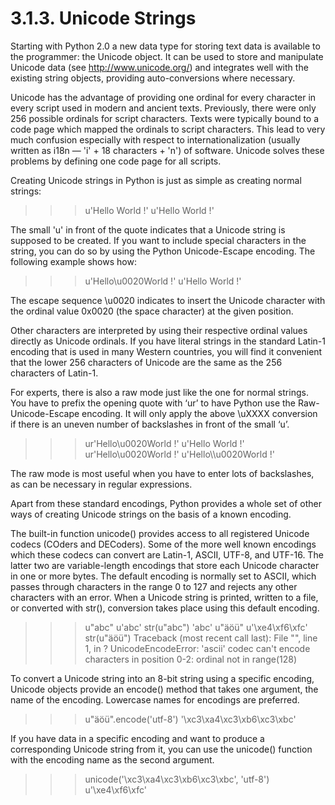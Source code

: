 # 3.1.3. Unicode Strings

Starting with Python 2.0 a new data type for storing text data is available to the programmer: the Unicode object. It can be used to store and manipulate Unicode data (see http://www.unicode.org/) and integrates well with the existing string objects, providing auto-conversions where necessary.

Unicode has the advantage of providing one ordinal for every character in every script used in modern and ancient texts. Previously, there were only 256 possible ordinals for script characters. Texts were typically bound to a code page which mapped the ordinals to script characters. This lead to very much confusion especially with respect to internationalization (usually written as i18n — 'i' + 18 characters + 'n') of software. Unicode solves these problems by defining one code page for all scripts.

Creating Unicode strings in Python is just as simple as creating normal strings:
>>>

>>> u'Hello World !'
u'Hello World !'

The small 'u' in front of the quote indicates that a Unicode string is supposed to be created. If you want to include special characters in the string, you can do so by using the Python Unicode-Escape encoding. The following example shows how:
>>>

>>> u'Hello\u0020World !'
u'Hello World !'

The escape sequence \u0020 indicates to insert the Unicode character with the ordinal value 0x0020 (the space character) at the given position.

Other characters are interpreted by using their respective ordinal values directly as Unicode ordinals. If you have literal strings in the standard Latin-1 encoding that is used in many Western countries, you will find it convenient that the lower 256 characters of Unicode are the same as the 256 characters of Latin-1.

For experts, there is also a raw mode just like the one for normal strings. You have to prefix the opening quote with ‘ur’ to have Python use the Raw-Unicode-Escape encoding. It will only apply the above \uXXXX conversion if there is an uneven number of backslashes in front of the small ‘u’.
>>>

>>> ur'Hello\u0020World !'
u'Hello World !'
>>> ur'Hello\\u0020World !'
u'Hello\\\\u0020World !'

The raw mode is most useful when you have to enter lots of backslashes, as can be necessary in regular expressions.

Apart from these standard encodings, Python provides a whole set of other ways of creating Unicode strings on the basis of a known encoding.

The built-in function unicode() provides access to all registered Unicode codecs (COders and DECoders). Some of the more well known encodings which these codecs can convert are Latin-1, ASCII, UTF-8, and UTF-16. The latter two are variable-length encodings that store each Unicode character in one or more bytes. The default encoding is normally set to ASCII, which passes through characters in the range 0 to 127 and rejects any other characters with an error. When a Unicode string is printed, written to a file, or converted with str(), conversion takes place using this default encoding.
>>>

>>> u"abc"
u'abc'
>>> str(u"abc")
'abc'
>>> u"äöü"
u'\xe4\xf6\xfc'
>>> str(u"äöü")
Traceback (most recent call last):
  File "<stdin>", line 1, in ?
UnicodeEncodeError: 'ascii' codec can't encode characters in position 0-2: ordinal not in range(128)

To convert a Unicode string into an 8-bit string using a specific encoding, Unicode objects provide an encode() method that takes one argument, the name of the encoding. Lowercase names for encodings are preferred.
>>>

>>> u"äöü".encode('utf-8')
'\xc3\xa4\xc3\xb6\xc3\xbc'

If you have data in a specific encoding and want to produce a corresponding Unicode string from it, you can use the unicode() function with the encoding name as the second argument.
>>>

>>> unicode('\xc3\xa4\xc3\xb6\xc3\xbc', 'utf-8')
u'\xe4\xf6\xfc'

